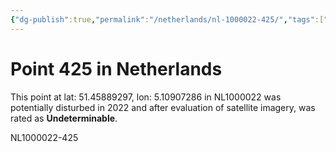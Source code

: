 ```yaml
---
{"dg-publish":true,"permalink":"/netherlands/nl-1000022-425/","tags":["Netherlands","NL1000022","Noord-Brabant","lossyear2022"]}
---
```



# Point 425 in Netherlands

This point at lat: 51.45889297, lon: 5.10907286 in NL1000022 was potentially disturbed in 2022 and after evaluation of satellite imagery, was rated as **Undeterminable**.



NL1000022-425
